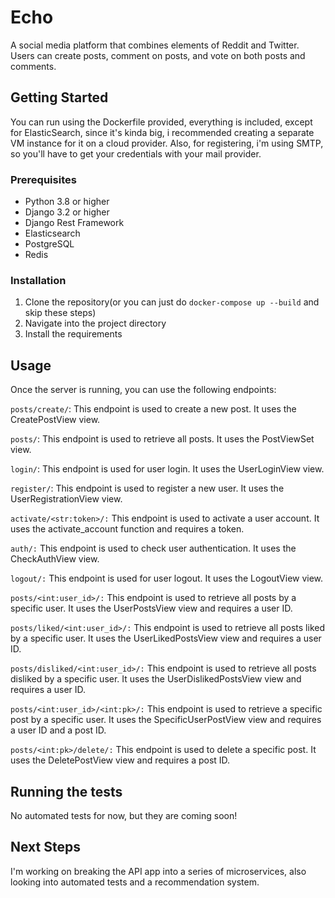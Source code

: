 # Echo

A social media platform that combines elements of Reddit and Twitter. Users can create posts, comment on posts, and vote on both posts and comments.

## Getting Started

You can run using the Dockerfile provided, everything is included, except for ElasticSearch, since it's kinda big, i recommended creating a separate VM instance for it on a cloud provider.
Also, for registering, i'm using SMTP, so you'll have to get your credentials with your mail provider.

### Prerequisites

- Python 3.8 or higher
- Django 3.2 or higher
- Django Rest Framework
- Elasticsearch
- PostgreSQL
- Redis

### Installation

1. Clone the repository(or you can just do `docker-compose up --build` and skip these steps)
2. Navigate into the project directory
3. Install the requirements

## Usage

Once the server is running, you can use the following endpoints:

`posts/create/`: This endpoint is used to create a new post. It uses the CreatePostView view.

`posts/`: This endpoint is used to retrieve all posts. It uses the PostViewSet view.

`login/`: This endpoint is used for user login. It uses the UserLoginView view.

`register/`: This endpoint is used to register a new user. It uses the UserRegistrationView view.

`activate/<str:token>/:` This endpoint is used to activate a user account. It uses the activate_account function and requires a token.

`auth/:` This endpoint is used to check user authentication. It uses the CheckAuthView view.

`logout/:` This endpoint is used for user logout. It uses the LogoutView view.

`posts/<int:user_id>/:` This endpoint is used to retrieve all posts by a specific user. It uses the UserPostsView view and requires a user ID.

`posts/liked/<int:user_id>/:` This endpoint is used to retrieve all posts liked by a specific user. It uses the UserLikedPostsView view and requires a user ID.

`posts/disliked/<int:user_id>/:` This endpoint is used to retrieve all posts disliked by a specific user. It uses the UserDislikedPostsView view and requires a user ID.

`posts/<int:user_id>/<int:pk>/:` This endpoint is used to retrieve a specific post by a specific user. It uses the SpecificUserPostView view and requires a user ID and a post ID.

`posts/<int:pk>/delete/:` This endpoint is used to delete a specific post. It uses the DeletePostView view and requires a post ID.

## Running the tests

No automated tests for now, but they are coming soon!

## Next Steps

I'm working on breaking the API app into a series of microservices, also looking into automated tests and a recommendation system.
